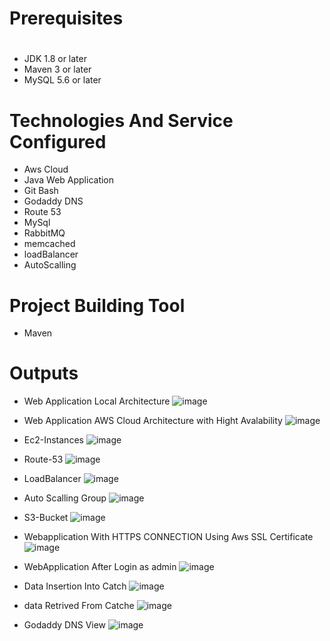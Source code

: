 # Prerequisites
#
- JDK 1.8 or later
- Maven 3 or later
- MySQL 5.6 or later

# Technologies And Service Configured
- Aws Cloud 
- Java Web Application
- Git Bash
- Godaddy DNS
- Route 53
- MySql
- RabbitMQ
- memcached
- loadBalancer
- AutoScalling 

# Project Building Tool 
- Maven

# Outputs 
- Web Application Local Architecture 
![image](https://user-images.githubusercontent.com/76225409/190418879-c74a408a-c017-47f3-b9ce-6d02533f01f2.png)


- Web Application AWS Cloud Architecture with Hight Avalability
![image](https://user-images.githubusercontent.com/76225409/190419259-cf097760-114b-41a0-9661-d854c3a58553.png)


- Ec2-Instances
 ![image](https://user-images.githubusercontent.com/76225409/189742550-51ad887a-5ca2-4a74-880a-3d2f2b18bf1e.png)

- Route-53
 ![image](https://user-images.githubusercontent.com/76225409/189743008-267c07e8-8c74-4357-8381-304245a8f052.png)
 
- LoadBalancer
 ![image](https://user-images.githubusercontent.com/76225409/189911374-0d2a9078-3aa1-497e-9c7c-a217315c7b3c.png)
 
- Auto Scalling Group
 ![image](https://user-images.githubusercontent.com/76225409/189910324-4b5e6073-9883-4506-9f50-58c69c752505.png)


- S3-Bucket
 ![image](https://user-images.githubusercontent.com/76225409/189743330-6ed5b0ad-b3b9-4dd4-81db-ca1cda19de4d.png)

- Webapplication With HTTPS CONNECTION Using Aws SSL Certificate 
 ![image](https://user-images.githubusercontent.com/76225409/189747805-c9829e85-db76-4812-82a5-496092be2078.png)

- WebApplication After Login as admin
 ![image](https://user-images.githubusercontent.com/76225409/189748325-977f4ea0-f0e2-480c-b9a7-d8c814921109.png)

- Data Insertion Into Catch
 ![image](https://user-images.githubusercontent.com/76225409/189744386-dd0ac8ef-4d7e-43e0-b707-ee7a39469fe0.png)

- data Retrived From Catche
 ![image](https://user-images.githubusercontent.com/76225409/189744636-3519117d-cfcf-4126-8f58-899e1f7ebe2f.png)

- Godaddy DNS View
 ![image](https://user-images.githubusercontent.com/76225409/189745132-be744c1e-47dc-4a99-833f-56c6ff03a044.png)

